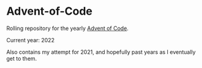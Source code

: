 # Advent-of-Code

Rolling repository for the yearly [Advent of Code](https://adventofcode.com).

Current year: 2022

Also contains my attempt for 2021, and hopefully past years as I eventually get to them. 
